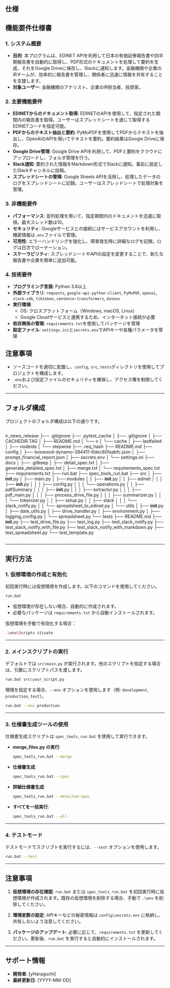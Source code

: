 ## 仕様
## 機能要件仕様書

### 1. システム概要
- **目的**: 本プログラムは、EDINET APIを利用して日本の有価証券報告書や四半期報告書を自動的に取得し、PDF形式のドキュメントを処理して要約を生成、それをGoogle Driveに保存し、Slackに通知します。金融機関や企業のIRチームが、効率的に報告書を管理し、関係者に迅速に情報を共有することを支援します。
- **対象ユーザー**: 金融機関のアナリスト、企業のIR担当者、投資家。

### 2. 主要機能要件
- **EDINETからのドキュメント取得**: EDINETのAPIを使用して、指定された期間内の報告書を取得。ユーザーはスプレッドシートを通じて取得するEDINETコードを指定可能。
- **PDFからのテキスト抽出と要約**: PyMuPDFを使用してPDFからテキストを抽出し、OpenAIのAPIを用いてテキストを要約。要約結果はGoogle Driveに保存。
- **Google Drive管理**: Google Drive APIを利用して、PDFと要約をクラウドにアップロードし、フォルダ管理を行う。
- **Slack通知**: 要約された情報をMarkdown形式でSlackに通知。事前に設定したSlackチャンネルに投稿。
- **スプレッドシートの管理**: Google Sheets APIを活用し、処理したデータのログをスプレッドシートに記録。ユーザーはスプレッドシートで処理対象を管理。

### 3. 非機能要件
- **パフォーマンス**: 並列処理を用いて、指定期間内のドキュメントを迅速に取得。最大スレッド数は10。
- **セキュリティ**: Googleサービスとの接続にはサービスアカウントを利用し、機密情報は`.env`ファイルで管理。
- **可用性**: エラーハンドリングを強化し、障害発生時に詳細なログを記録。ログは日次でローテーション。
- **スケーラビリティ**: スプレッドシートやAPIの設定を変更することで、新たな報告書や企業を簡単に追加可能。

### 4. 技術要件
- **プログラミング言語**: Python 3.8以上
- **外部ライブラリ**: `requests`, `google-api-python-client`, `PyMuPDF`, `openai`, `slack-sdk`, `tiktoken`, `sentence-transformers`, `dotenv`
- **実行環境**: 
  - OS: クロスプラットフォーム（Windows, macOS, Linux）
  - Google Cloudサービスと連携するため、インターネット接続が必要
- **依存関係の管理**: `requirements.txt`を使用してパッケージを管理
- **設定ファイル**: `settings.ini`と`secrets.env`でAPIキーや各種パラメータを管理

## 注意事項
- ソースコードを適切に配置し、`config`, `src`, `tests`ディレクトリを使用してプロジェクトを構成します。
- `.env`および設定ファイルのセキュリティを確保し、アクセス権を制限してください。

---

## フォルダ構成
プロジェクトのフォルダ構成は以下の通りです。

```
```
ir_news_release
├── .gitignore
├── .pytest_cache
│   ├── .gitignore
│   ├── CACHEDIR.TAG
│   ├── README.md
│   └── v
│       └── cache
│           ├── lastfailed
│           ├── nodeids
│           └── stepwise
├── .req_hash
├── README.md
├── config
│   ├── boxwood-dynamo-384411-6dec80faabfc.json
│   ├── prompt_financial_report.json
│   ├── secrets.env
│   └── settings.ini
├── docs
│   ├── .gitkeep
│   ├── detail_spec.txt
│   ├── generate_detailed_spec.txt
│   ├── merge.txt
│   └── requirements_spec.txt
├── requirements.txt
├── run.bat
├── spec_tools_run.bat
├── src
│   ├── __init__.py
│   ├── main.py
│   ├── modules
│   │   ├── __init__.py
│   │   ├── edinet
│   │   │   ├── __init__.py
│   │   │   ├── config.py
│   │   │   └── operations.py
│   │   ├── pdfSummary
│   │   │   ├── __init__.py
│   │   │   ├── extractor.py
│   │   │   ├── pdf_main.py
│   │   │   ├── process_drive_file.py
│   │   │   ├── summarizer.py
│   │   │   └── tokenizer.py
│   │   ├── setup.py
│   │   ├── slack
│   │   │   └── slack_notify.py
│   │   └── spreadsheet_to_edinet.py
│   └── utils
│       ├── __init__.py
│       ├── date_utils.py
│       ├── drive_handler.py
│       ├── environment.py
│       ├── logging_config.py
│       └── spreadsheet.py
└── tests
    ├── README.md
    ├── __init__.py
    ├── test_drive_file.py
    ├── test_log.py
    ├── test_slack_notify.py
    ├── test_slack_notify_with_file.py
    ├── test_slack_notify_with_markdown.py
    ├── test_spreadsheet.py
    └── test_template.py
```
```

---

## 実行方法

### 1. 仮想環境の作成と有効化
初回実行時には仮想環境を作成します。以下のコマンドを使用してください。

```bash
run.bat
```

- 仮想環境が存在しない場合、自動的に作成されます。
- 必要なパッケージは `requirements.txt` から自動インストールされます。

仮想環境を手動で有効化する場合：
```bash
.\env\Scripts ctivate
```

---

### 2. メインスクリプトの実行
デフォルトでは `src\main.py` が実行されます。他のスクリプトを指定する場合は、引数にスクリプトパスを渡します。

```bash
run.bat src\your_script.py
```

環境を指定する場合、`--env` オプションを使用します（例: `development`, `production`, `test`）。

```bash
run.bat --env production
```

---

### 3. 仕様書生成ツールの使用
仕様書生成スクリプトは `spec_tools_run.bat` を使用して実行できます。

- **merge_files.py の実行**:
  ```bash
  spec_tools_run.bat --merge
  ```

- **仕様書生成**:
  ```bash
  spec_tools_run.bat --spec
  ```

- **詳細仕様書生成**:
  ```bash
  spec_tools_run.bat --detailed-spec
  ```

- **すべてを一括実行**:
  ```bash
  spec_tools_run.bat --all
  ```

---

### 4. テストモード
テストモードでスクリプトを実行するには、`--test` オプションを使用します。

```bash
run.bat --test
```

---

## 注意事項

1. **仮想環境の存在確認**:
   `run.bat` または `spec_tools_run.bat` を初回実行時に仮想環境が作成されます。既存の仮想環境を削除する場合、手動で `.\env` を削除してください。

2. **環境変数の設定**:
   APIキーなどの秘密情報は `config\secrets.env` に格納し、共有しないよう注意してください。

3. **パッケージのアップデート**:
   必要に応じて、`requirements.txt` を更新してください。更新後、`run.bat` を実行すると自動的にインストールされます。

---

## サポート情報

- **開発者**: [yHaraguchi]
- **最終更新日**: [YYYY-MM-DD]
